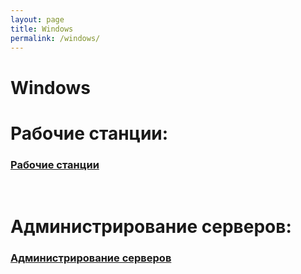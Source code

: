 ```yaml
---
layout: page
title: Windows
permalink: /windows/
---
```


# Windows

# Рабочие станции:

### [Рабочие станции](/windows/desktops/)


<br/>

# Администрирование серверов:

### [Администрирование серверов](/windows/servers/)
